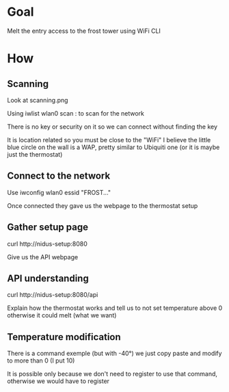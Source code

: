 # Goal

Melt the entry access to the frost tower using WiFi CLI

# How

## Scanning

Look at scanning.png

Using iwlist wlan0 scan : to scan for the network

There is no key or security on it so we can connect without finding the key

It is location related so you must be close to the "WiFi" I believe the little blue circle on the wall is a WAP, pretty similar to Ubiquiti one (or it is maybe just the thermostat)

## Connect to the network

Use iwconfig wlan0 essid "FROST..." 

Once connected they gave us the webpage to the thermostat setup

## Gather setup page

curl http://nidus-setup:8080

Give us the API webpage

## API understanding

curl http://nidus-setup:8080/api

Explain how the thermostat works and tell us to not set temperature above 0 otherwise it could melt (what we want)

## Temperature modification

There is a command exemple (but with -40°) we just copy paste and modify to more than 0 (I put 10)

It is possible only because we don't need to register to use that command, otherwise we would have to register
